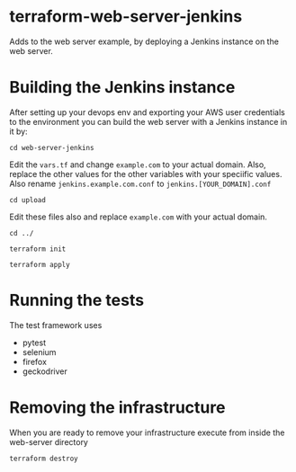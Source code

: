 # terraform-web-server-jenkins
Adds to the web server example, by deploying a Jenkins instance on the web server.

# Building the Jenkins instance

After setting up your devops env and exporting your AWS user credentials to the environment you can build the web server with a Jenkins instance in it by:

``cd web-server-jenkins``

Edit the ``vars.tf`` and change ``example.com`` to your actual domain.  Also, replace the other values for the other variables with your speciific values.  Also rename ``jenkins.example.com.conf`` to ``jenkins.[YOUR_DOMAIN].conf``

``cd upload``

Edit these files also and replace ``example.com`` with your actual domain.

``cd ../``

``terraform init``

``terraform apply``

# Running the tests

The test framework uses
* pytest
* selenium
* firefox
* geckodriver

# Removing the infrastructure

When you are ready to remove your infrastructure execute from inside the web-server directory

``terraform destroy``
